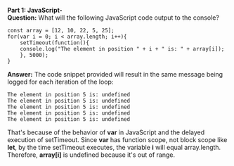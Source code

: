 **Part 1: JavaScript-**  
**Question:** What will the following JavaScript code output to the console?

    const array = [12, 10, 22, 5, 25];
    for(var i = 0; i < array.length; i++){
        setTimeout(function(){
        console.log("The element in position " + i + " is: " + array[i]);
        }, 5000);
    }

**Answer:** The code snippet provided will result in the same message being logged for each iteration of the loop: 

    The element in position 5 is: undefined
    The element in position 5 is: undefined
    The element in position 5 is: undefined
    The element in position 5 is: undefined
    The element in position 5 is: undefined

That's because of the behavior of **var** in JavaScript and the delayed execution of setTimeout. Since **var**   has function scope, not block scope like **let**, by the time setTimeout executes, the variable **i** will equal array.length. Therefore, **array[i]** is undefined because it's out of range.